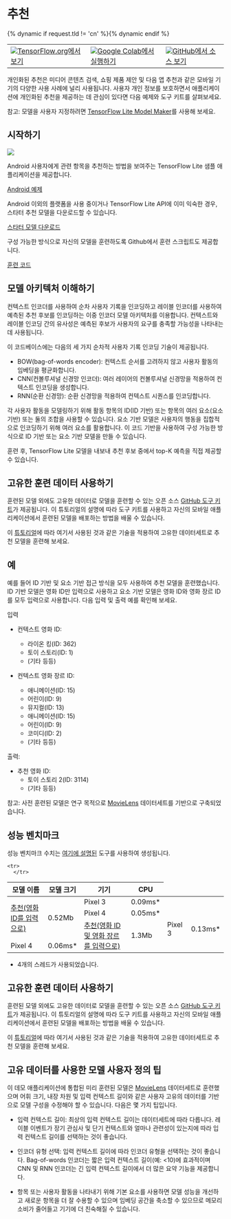 # 추천

<table class="tfo-notebook-buttons" align="left">   <td>     <a target="_blank" href="https://www.tensorflow.org/lite/examples/recommendation/overview"><img src="https://www.tensorflow.org/images/tf_logo_32px.png">TensorFlow.org에서 보기</a>   </td>   {% dynamic if request.tld != 'cn' %}<td>     <a target="_blank" href="https://colab.research.google.com/github/tensorflow/examples/blob/master/lite/examples/recommendation/ml/ondevice_recommendation.ipynb"><img src="https://www.tensorflow.org/images/colab_logo_32px.png">Google Colab에서 실행하기</a>   </td>{% dynamic endif %}   <td>     <a target="_blank" href="https://github.com/tensorflow/examples/blob/master/lite/examples/recommendation/ml/ondevice_recommendation.ipynb"><img src="https://www.tensorflow.org/images/GitHub-Mark-32px.png">GitHub에서 소스 보기</a>   </td>
</table>

개인화된 추천은 미디어 콘텐츠 검색, 쇼핑 제품 제안 및 다음 앱 추천과 같은 모바일 기기의 다양한 사용 사례에 널리 사용됩니다. 사용자 개인 정보를 보호하면서 애플리케이션에 개인화된 추천을 제공하는 데 관심이 있다면 다음 예제와 도구 키트를 살펴보세요.

참고: 모델을 사용자 지정하려면 [TensorFlow Lite Model Maker](https://www.tensorflow.org/lite/guide/model_maker)를 사용해 보세요.

## 시작하기


<img src="images/screenshot.gif" class="attempt-right" style="max-width: 300px">

Android 사용자에게 관련 항목을 추천하는 방법을 보여주는 TensorFlow Lite 샘플 애플리케이션을 제공합니다.

<a class="button button-primary" href="https://github.com/tensorflow/examples/tree/master/lite/examples/recommendation/android">Android 예제</a>

Android 이외의 플랫폼을 사용 중이거나 TensorFlow Lite API에 이미 익숙한 경우, 스타터 추천 모델을 다운로드할 수 있습니다.

<a class="button button-primary" href="https://storage.googleapis.com/download.tensorflow.org/models/tflite/recommendation/20200720/recommendation.tar.gz">스타터 모델 다운로드</a>

구성 가능한 방식으로 자신의 모델을 훈련하도록 Github에서 훈련 스크립트도 제공합니다.

<a class="button button-primary" href="https://github.com/tensorflow/examples/tree/master/lite/examples/recommendation/ml">훈련 코드</a>

## 모델 아키텍처 이해하기

컨텍스트 인코더를 사용하여 순차 사용자 기록을 인코딩하고 레이블 인코더를 사용하여 예측된 추천 후보를 인코딩하는 이중 인코더 모델 아키텍처를 이용합니다. 컨텍스트와 레이블 인코딩 간의 유사성은 예측된 후보가 사용자의 요구를 충족할 가능성을 나타내는 데 사용됩니다.

이 코드베이스에는 다음의 세 가지 순차적 사용자 기록 인코딩 기술이 제공됩니다.

- BOW(bag-of-words encoder): 컨텍스트 순서를 고려하지 않고 사용자 활동의 임베딩을 평균화합니다.
- CNN(컨볼루셔널 신경망 인코더): 여러 레이어의 컨볼루셔널 신경망을 적용하여 컨텍스트 인코딩을 생성합니다.
- RNN(순환 신경망): 순환 신경망을 적용하여 컨텍스트 시퀀스를 인코딩합니다.

각 사용자 활동을 모델링하기 위해 활동 항목의 ID(ID 기반) 또는 항목의 여러 요소(요소 기반) 또는 둘의 조합을 사용할 수 있습니다. 요소 기반 모델은 사용자의 행동을 집합적으로 인코딩하기 위해 여러 요소를 활용합니다. 이 코드 기반을 사용하여 구성 가능한 방식으로 ID 기반 또는 요소 기반 모델을 만들 수 있습니다.

훈련 후, TensorFlow Lite 모델을 내보내 추천 후보 중에서 top-K 예측을 직접 제공할 수 있습니다.

## 고유한 훈련 데이터 사용하기

훈련된 모델 외에도 고유한 데이터로 모델을 훈련할 수 있는 오픈 소스 [GitHub 도구 키트](https://github.com/tensorflow/examples/tree/master/lite/examples/recommendation/ml)가 제공됩니다. 이 튜토리얼의 설명에 따라 도구 키트를 사용하고 자신의 모바일 애플리케이션에서 훈련된 모델을 배포하는 방법을 배울 수 있습니다.

이 [튜토리얼](https://github.com/tensorflow/examples/tree/master/lite/examples/recommendation/ml/ondevice_recommendation.ipynb)에 따라 여기서 사용된 것과 같은 기술을 적용하여 고유한 데이터세트로 추천 모델을 훈련해 보세요.

## 예

예를 들어 ID 기반 및 요소 기반 접근 방식을 모두 사용하여 추천 모델을 훈련했습니다. ID 기반 모델은 영화 ID만 입력으로 사용하고 요소 기반 모델은 영화 ID와 영화 장르 ID를 모두 입력으로 사용합니다. 다음 입력 및 출력 예를 확인해 보세요.

입력

- 컨텍스트 영화 ID:

    - 라이온 킹(ID: 362)
    - 토이 스토리(ID: 1)
    - (기타 등등)

- 컨텍스트 영화 장르 ID:

    - 애니메이션(ID: 15)
    - 어린이(ID: 9)
    - 뮤지컬(ID: 13)
    - 애니메이션(ID: 15)
    - 어린이(ID: 9)
    - 코미디(ID: 2)
    - (기타 등등)

출력:

- 추천 영화 ID:
    - 토이 스토리 2(ID: 3114)
    - (기타 등등)

참고: 사전 훈련된 모델은 연구 목적으로 [MovieLens](https://grouplens.org/datasets/movielens/1m/) 데이터세트를 기반으로 구축되었습니다.

## 성능 벤치마크

성능 벤치마크 수치는 [여기에 설명된](https://www.tensorflow.org/lite/performance/benchmarks) 도구를 사용하여 생성됩니다.

<table>
  <thead>
    <tr>
      <th>모델 이름</th>
      <th>모델 크기</th>
      <th>기기</th>
      <th>CPU</th>
    </tr>
  </thead>
  <tbody>
    <tr>
      </tr>
<tr>
        <td rowspan="3"><a href="https://storage.googleapis.com/download.tensorflow.org/models/tflite/recommendation/20200720/model.tar.gz">추천(영화 ID를 입력으로)</a></td>
        <td rowspan="3">0.52Mb</td>
        <td>Pixel 3</td>
        <td>0.09ms*</td>
      </tr>
       <tr>
         <td>Pixel 4</td>
        <td>0.05ms*</td>
      </tr>
    
    <tr>
      </tr>
<tr>
        <td rowspan="3"><a href="https://storage.googleapis.com/download.tensorflow.org/models/tflite/recommendation/20210317/recommendation_cnn_i10i32o100.tflite">추천(영화 ID 및 영화 장르를 입력으로)</a></td>
        <td rowspan="3">           1.3Mb</td>
        <td>Pixel 3</td>
        <td>0.13ms*</td>
      </tr>
       <tr>
         <td>Pixel 4</td>
        <td>0.06ms*</td>
      </tr>
    
  </tbody>
</table>

* 4개의 스레드가 사용되었습니다.

## 고유한 훈련 데이터 사용하기

훈련된 모델 외에도 고유한 데이터로 모델을 훈련할 수 있는 오픈 소스 [GitHub 도구 키트](https://github.com/tensorflow/examples/tree/master/lite/examples/recommendation/ml)가 제공됩니다. 이 튜토리얼의 설명에 따라 도구 키트를 사용하고 자신의 모바일 애플리케이션에서 훈련된 모델을 배포하는 방법을 배울 수 있습니다.

이 [튜토리얼](https://github.com/tensorflow/examples/tree/master/lite/examples/recommendation/ml/ondevice_recommendation.ipynb)에 따라 여기서 사용된 것과 같은 기술을 적용하여 고유한 데이터세트로 추천 모델을 훈련해 보세요.

## 고유 데이터를 사용한 모델 사용자 정의 팁

이 데모 애플리케이션에 통합된 미리 훈련된 모델은 [MovieLens](https://grouplens.org/datasets/movielens/1m/) 데이터세트로 훈련했으며 어휘 크기, 내장 차원 및 입력 컨텍스트 길이와 같은 사용자 고유의 데이터를 기반으로 모델 구성을 수정해야 할 수 있습니다. 다음은 몇 가지 팁입니다.

- 입력 컨텍스트 길이: 최상의 입력 컨텍스트 길이는 데이터세트에 따라 다릅니다. 레이블 이벤트가 장기 관심사 및 단기 컨텍스트와 얼마나 관련성이 있는지에 따라 입력 컨텍스트 길이를 선택하는 것이 좋습니다.

- 인코더 유형 선택: 입력 컨텍스트 길이에 따라 인코더 유형을 선택하는 것이 좋습니다. Bag-of-words 인코더는 짧은 입력 컨텍스트 길이(예: &lt;10)에 효과적이며 CNN 및 RNN 인코더는 긴 입력 컨텍스트 길이에서 더 많은 요약 기능을 제공합니다.

- 항목 또는 사용자 활동을 나타내기 위해 기본 요소를 사용하면 모델 성능을 개선하고 새로운 항목을 더 잘 수용할 수 있으며 임베딩 공간을 축소할 수 있으므로 메모리 소비가 줄어들고 기기에 더 친숙해질 수 있습니다.
